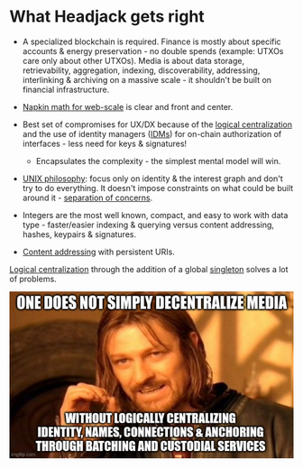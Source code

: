 # What Headjack gets right

- A specialized blockchain is required. Finance is mostly about specific accounts & energy preservation - no double spends (example: UTXOs care only about other UTXOs). Media is about data storage, retrievability, aggregation, indexing, discoverability, addressing, interlinking & archiving on a massive scale - it shouldn't be built on financial infrastructure.

- [Napkin math for web-scale](../implementation/scaling.md) is clear and front and center.

- Best set of compromises for UX/DX because of the [logical centralization](https://medium.com/@VitalikButerin/the-meaning-of-decentralization-a0c92b76a274) and the use of identity managers ([IDMs](../implementation/ecosystem/IDM.md)) for on-chain authorization of interfaces - less need for keys & signatures!
    - Encapsulates the complexity - the simplest mental model will win.

- [UNIX philosophy](https://en.wikipedia.org/wiki/Unix_philosophy): focus only on identity & the interest graph and don't try to do everything. It doesn't impose constraints on what could be built around it - [separation of concerns](https://en.wikipedia.org/wiki/Separation_of_concerns).

- Integers are the most well known, compact, and easy to work with data type - faster/easier indexing & querying versus content addressing, hashes, keypairs & signatures.

- [Content addressing](../introduction/addressing.md) with persistent URIs.

[Logical centralization](https://medium.com/@VitalikButerin/the-meaning-of-decentralization-a0c92b76a274) through the addition of a global [singleton](https://en.wikipedia.org/wiki/Singleton_pattern) solves a lot of problems.

<div style="text-align: center;">
    <img src="../images/meme_one_does_not_simply.jpg">
</div>

<!-- one does not simply solve media
without logically centralizing identity, names, connections & anchoring through batching and custodial services
https://imgflip.com/memegenerator/One-Does-Not-Simply -->
